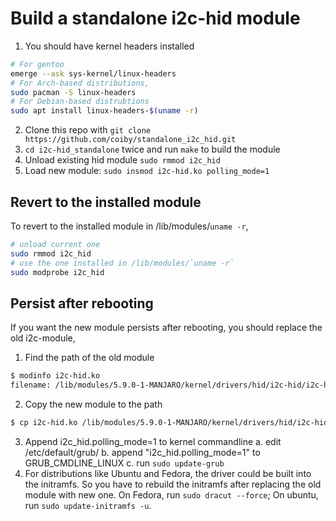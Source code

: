 # Build a standalone i2c-hid module

1. You should have kernel headers installed
```bash
# For gentoo
emerge --ask sys-kernel/linux-headers
# For Arch-based distributions,
sudo pacman -S linux-headers
# For Debian-based distrubtions
sudo apt install linux-headers-$(uname -r)
```
2. Clone this repo with `git clone https://github.com/coiby/standalone_i2c_hid.git`
3. `cd i2c-hid_standalone` twice and run `make` to build the module
4. Unload existing hid module `sudo rmmod i2c_hid`
5. Load new module: `sudo insmod i2c-hid.ko polling_mode=1`

## Revert to the installed module
To revert to the installed module in /lib/modules/`uname -r`,
```bash
# unload current one
sudo rmmod i2c_hid
# use the one installed in /lib/modules/`uname -r`
sudo modprobe i2c_hid
```

## Persist after rebooting

If you want the new module persists after rebooting, you should replace the old i2c-module,

1. Find the path of the old module
```sh
$ modinfo i2c-hid.ko
filename: /lib/modules/5.9.0-1-MANJARO/kernel/drivers/hid/i2c-hid/i2c-hid.ko.xz
```
2. Copy the new module to the path
```sh
$ cp i2c-hid.ko /lib/modules/5.9.0-1-MANJARO/kernel/drivers/hid/i2c-hid/i2c-hid.ko.xz
```
3.  Append i2c_hid.polling_mode=1 to kernel commandline
    a. edit /etc/default/grub/
    b. append "i2c_hid.polling_mode=1" to GRUB_CMDLINE_LINUX
    c. run `sudo update-grub`
4. For distributions like Ubuntu and Fedora, the driver could be built into the initramfs. So you have to rebuild the initramfs after replacing the old module with new one. On Fedora, run `sudo dracut --force`; On ubuntu, run `sudo update-initramfs -u`. 
